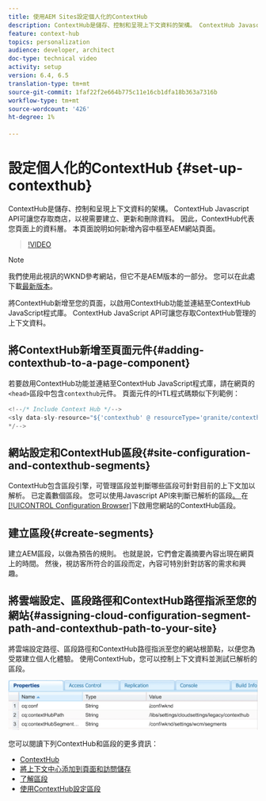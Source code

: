 ```yaml
---
title: 使用AEM Sites設定個人化的ContextHub
description: ContextHub是儲存、控制和呈現上下文資料的架構。 ContextHub Javascript API可讓您存取商店，以視需要建立、更新和刪除資料。 因此，ContextHub代表您頁面上的資料層。 本頁面說明如何新增內容中樞至AEM網站頁面。
feature: context-hub
topics: personalization
audience: developer, architect
doc-type: technical video
activity: setup
version: 6.4, 6.5
translation-type: tm+mt
source-git-commit: 1faf22f2e664b775c11e16cb1dfa18b363a7316b
workflow-type: tm+mt
source-wordcount: '426'
ht-degree: 1%

---
```



# 設定個人化的ContextHub {#set-up-contexthub}

ContextHub是儲存、控制和呈現上下文資料的架構。 ContextHub Javascript API可讓您存取商店，以視需要建立、更新和刪除資料。 因此，ContextHub代表您頁面上的資料層。 本頁面說明如何新增內容中樞至AEM網站頁面。

>[!VIDEO](https://video.tv.adobe.com/v/23765/?quality=9&learn=on)

>[!NOTE]
>
>我們使用此視訊的WKND參考網站，但它不是AEM版本的一部分。 您可以在此處下載[最新版本](https://github.com/adobe/aem-guides-wknd/releases)。

將ContextHub新增至您的頁面，以啟用ContextHub功能並連結至ContextHub JavaScript程式庫。 ContextHub JavaScript API可讓您存取ContextHub管理的上下文資料。

## 將ContextHub新增至頁面元件{#adding-contexthub-to-a-page-component}

若要啟用ContextHub功能並連結至ContextHub JavaScript程式庫，請在網頁的`<head>`區段中包含`contexthub`元件。 頁面元件的HTL程式碼類似下列範例：

```java
<!--/* Include Context Hub */-->
<sly data-sly-resource="${'contexthub' @ resourceType='granite/contexthub/components/contexthub'}"/>
*/-->
```

## 網站設定和ContextHub區段{#site-configuration-and-contexthub-segments}

ContextHub包含區段引擎，可管理區段並判斷哪些區段可針對目前的上下文加以解析。 已定義數個區段。 您可以使用Javascript API來判斷已解析的區段[。 ](https://helpx.adobe.com/experience-manager/6-5/sites/developing/using/ch-adding.html#DeterminingResolvedContextHubSegments)在[[!UICONTROL Configuration Browser]](https://docs.adobe.com/content/help/en/experience-manager-cloud-service/implementing/developing/configurations.html)下啟用您網站的ContextHub區段。

## 建立區段{#create-segments}

建立AEM區段，以做為預告的規則。 也就是說，它們會定義摘要內容出現在網頁上的時間。 然後，視訪客所符合的區段而定，內容可特別針對訪客的需求和興趣。

## 將雲端設定、區段路徑和ContextHub路徑指派至您的網站{#assigning-cloud-configuration-segment-path-and-contexthub-path-to-your-site}

將雲端設定路徑、區段路徑和ContextHub路徑指派至您的網站根節點，以便您為受眾建立個人化體驗。 使用ContextHub，您可以控制上下文資料並測試已解析的區段。

![CRXDE Lite](assets/crx-de-properties.png)

您可以閱讀下列ContextHub和區段的更多資訊：

* [ContextHub](https://helpx.adobe.com/experience-manager/6-5/sites/developing/using/contexthub.html)
* [將上下文中心添加到頁面和訪問儲存](https://helpx.adobe.com/experience-manager/6-5/sites/developing/using/ch-adding.html)
* [了解區段](https://helpx.adobe.com/experience-manager/6-5/sites/classic-ui-authoring/using/classic-personalization-campaigns-segmentation.html)
* [使用ContextHub設定區段](https://helpx.adobe.com/experience-manager/6-5/sites/administering/using/segmentation.html)
